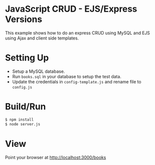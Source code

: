 # JavaScript CRUD - EJS/Express Versions

This example shows how to do an express CRUD using MySQL and EJS using Ajax and client side templates.

# Setting Up

* Setup a MySQL database.
* Run `books.sql` in your database to setup the test data.
* Update the credentials in `config-template.js` and rename file to `config.js`

# Build/Run

```sh
$ npm install
$ node server.js
```

# View
Point your browser at [http://localhost:3000/books](http://localhost:3000/books)

